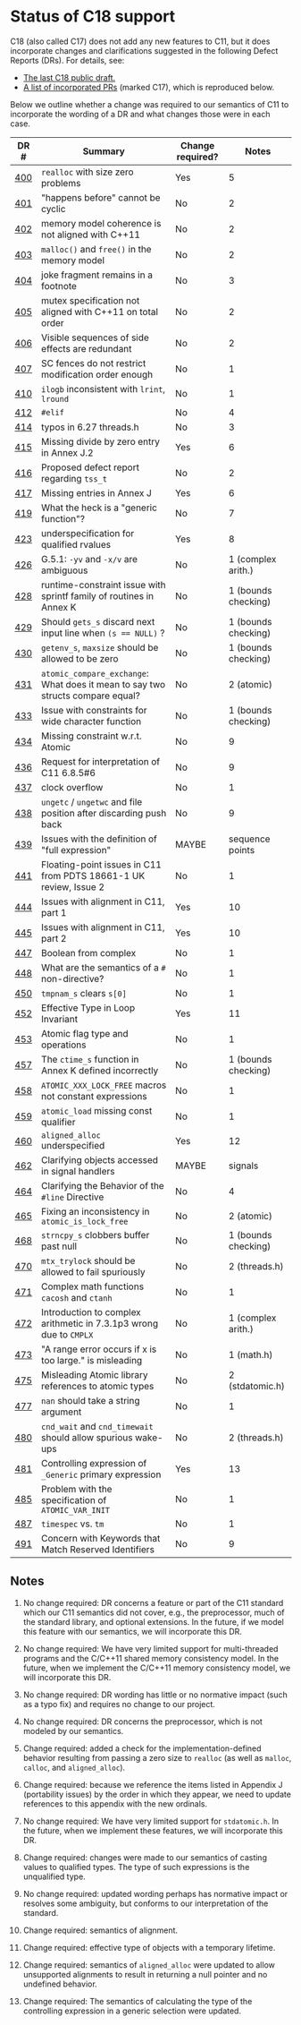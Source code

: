 # Status of C18 support

C18 (also called C17) does not add any new features to C11, but it does
incorporate changes and clarifications suggested in the following Defect
Reports (DRs). For details, see:

  * [The last C18 public draft.](https://web.archive.org/web/20181230041359if_/http://www.open-std.org/jtc1/sc22/wg14/www/abq/c17_proposed_fdis.pdf)
  * [A list of incorporated PRs](http://www.open-std.org/jtc1/sc22/wg14/www/docs/n2244.htm) (marked C17), which is reproduced below.

Below we outline whether a change was required to our semantics of C11 to
incorporate the wording of a DR and what changes those were in each case.

| DR #                                                                     | Summary                                                                        | Change required? | Notes
|--------------------------------------------------------------------------|--------------------------------------------------------------------------------|------------------|--------------------------
| [400](http://www.open-std.org/jtc1/sc22/wg14/www/docs/n2244.htm#dr_400)  | `realloc` with size zero problems                                              | Yes              | 5
| [401](http://www.open-std.org/jtc1/sc22/wg14/www/docs/n2244.htm#dr_401)  | "happens before" cannot be cyclic                                              | No               | 2
| [402](http://www.open-std.org/jtc1/sc22/wg14/www/docs/n2244.htm#dr_402)  | memory model coherence is not aligned with C++11                               | No               | 2
| [403](http://www.open-std.org/jtc1/sc22/wg14/www/docs/n2244.htm#dr_403)  | `malloc()` and `free()` in the memory model                                    | No               | 2
| [404](http://www.open-std.org/jtc1/sc22/wg14/www/docs/n2244.htm#dr_404)  | joke fragment remains in a footnote                                            | No               | 3
| [405](http://www.open-std.org/jtc1/sc22/wg14/www/docs/n2244.htm#dr_405)  | mutex specification not aligned with C++11 on total order                      | No               | 2
| [406](http://www.open-std.org/jtc1/sc22/wg14/www/docs/n2244.htm#dr_406)  | Visible sequences of side effects are redundant                                | No               | 2
| [407](http://www.open-std.org/jtc1/sc22/wg14/www/docs/n2244.htm#dr_407)  | SC fences do not restrict modification order enough                            | No               | 1
| [410](http://www.open-std.org/jtc1/sc22/wg14/www/docs/n2244.htm#dr_410)  | `ilogb` inconsistent with `lrint`, `lround`                                    | No               | 1
| [412](http://www.open-std.org/jtc1/sc22/wg14/www/docs/n2244.htm#dr_412)  | `#elif`                                                                        | No               | 4
| [414](http://www.open-std.org/jtc1/sc22/wg14/www/docs/n2244.htm#dr_414)  | typos in 6.27 threads.h                                                        | No               | 3
| [415](http://www.open-std.org/jtc1/sc22/wg14/www/docs/n2244.htm#dr_415)  | Missing divide by zero entry in Annex J.2                                      | Yes              | 6
| [416](http://www.open-std.org/jtc1/sc22/wg14/www/docs/n2244.htm#dr_416)  | Proposed defect report regarding `tss_t`                                       | No               | 2
| [417](http://www.open-std.org/jtc1/sc22/wg14/www/docs/n2244.htm#dr_417)  | Missing entries in Annex J                                                     | Yes              | 6
| [419](http://www.open-std.org/jtc1/sc22/wg14/www/docs/n2244.htm#dr_419)  | What the heck is a "generic function"?                                         | No               | 7
| [423](http://www.open-std.org/jtc1/sc22/wg14/www/docs/n2244.htm#dr_423)  | underspecification for qualified rvalues                                       | Yes              | 8
| [426](http://www.open-std.org/jtc1/sc22/wg14/www/docs/n2244.htm#dr_426)  | G.5.1: `-yv` and `-x/v` are ambiguous                                          | No               | 1 (complex arith.)
| [428](http://www.open-std.org/jtc1/sc22/wg14/www/docs/n2244.htm#dr_428)  | runtime-constraint issue with sprintf family of routines in Annex K            | No               | 1 (bounds checking)
| [429](http://www.open-std.org/jtc1/sc22/wg14/www/docs/n2244.htm#dr_429)  | Should `gets_s` discard next input line when `(s == NULL)` ?                   | No               | 1 (bounds checking)
| [430](http://www.open-std.org/jtc1/sc22/wg14/www/docs/n2244.htm#dr_430)  | `getenv_s`, `maxsize` should be allowed to be zero                             | No               | 1 (bounds checking)
| [431](http://www.open-std.org/jtc1/sc22/wg14/www/docs/n2244.htm#dr_431)  | `atomic_compare_exchange`: What does it mean to say two structs compare equal? | No               | 2 (atomic)
| [433](http://www.open-std.org/jtc1/sc22/wg14/www/docs/n2244.htm#dr_433)  | Issue with constraints for wide character function                             | No               | 1 (bounds checking)
| [434](http://www.open-std.org/jtc1/sc22/wg14/www/docs/n2244.htm#dr_434)  | Missing constraint w.r.t. Atomic                                               | No               | 9
| [436](http://www.open-std.org/jtc1/sc22/wg14/www/docs/n2244.htm#dr_436)  | Request for interpretation of C11 6.8.5#6                                      | No               | 9
| [437](http://www.open-std.org/jtc1/sc22/wg14/www/docs/n2244.htm#dr_437)  | clock overflow                                                                 | No               | 1
| [438](http://www.open-std.org/jtc1/sc22/wg14/www/docs/n2244.htm#dr_438)  | `ungetc` / `ungetwc` and file position after discarding push back              | No               | 9
| [439](http://www.open-std.org/jtc1/sc22/wg14/www/docs/n2244.htm#dr_439)  | Issues with the definition of "full expression"                                | MAYBE            | sequence points
| [441](http://www.open-std.org/jtc1/sc22/wg14/www/docs/n2244.htm#dr_441)  | Floating-point issues in C11 from PDTS 18661-1 UK review, Issue 2              | No               | 1
| [444](http://www.open-std.org/jtc1/sc22/wg14/www/docs/n2244.htm#dr_444)  | Issues with alignment in C11, part 1                                           | Yes              | 10
| [445](http://www.open-std.org/jtc1/sc22/wg14/www/docs/n2244.htm#dr_445)  | Issues with alignment in C11, part 2                                           | Yes              | 10
| [447](http://www.open-std.org/jtc1/sc22/wg14/www/docs/n2244.htm#dr_447)  | Boolean from complex                                                           | No               | 1
| [448](http://www.open-std.org/jtc1/sc22/wg14/www/docs/n2244.htm#dr_448)  | What are the semantics of a `#` non-directive?                                 | No               | 1
| [450](http://www.open-std.org/jtc1/sc22/wg14/www/docs/n2244.htm#dr_450)  | `tmpnam_s` clears `s[0]`                                                       | No               | 1
| [452](http://www.open-std.org/jtc1/sc22/wg14/www/docs/n2244.htm#dr_452)  | Effective Type in Loop Invariant                                               | Yes              | 11
| [453](http://www.open-std.org/jtc1/sc22/wg14/www/docs/n2244.htm#dr_453)  | Atomic flag type and operations                                                | No               | 1
| [457](http://www.open-std.org/jtc1/sc22/wg14/www/docs/n2244.htm#dr_457)  | The `ctime_s` function in Annex K defined incorrectly                          | No               | 1 (bounds checking)
| [458](http://www.open-std.org/jtc1/sc22/wg14/www/docs/n2244.htm#dr_458)  | `ATOMIC_XXX_LOCK_FREE` macros not constant expressions                         | No               | 1
| [459](http://www.open-std.org/jtc1/sc22/wg14/www/docs/n2244.htm#dr_459)  | `atomic_load` missing const qualifier                                          | No               | 1
| [460](http://www.open-std.org/jtc1/sc22/wg14/www/docs/n2244.htm#dr_460)  | `aligned_alloc` underspecified                                                 | Yes              | 12
| [462](http://www.open-std.org/jtc1/sc22/wg14/www/docs/n2244.htm#dr_462)  | Clarifying objects accessed in signal handlers                                 | MAYBE            | signals
| [464](http://www.open-std.org/jtc1/sc22/wg14/www/docs/n2244.htm#dr_464)  | Clarifying the Behavior of the `#line` Directive                               | No               | 4
| [465](http://www.open-std.org/jtc1/sc22/wg14/www/docs/n2244.htm#dr_465)  | Fixing an inconsistency in `atomic_is_lock_free`                               | No               | 2 (atomic)
| [468](http://www.open-std.org/jtc1/sc22/wg14/www/docs/n2244.htm#dr_468)  | `strncpy_s` clobbers buffer past null                                          | No               | 1 (bounds checking)
| [470](http://www.open-std.org/jtc1/sc22/wg14/www/docs/n2244.htm#dr_470)  | `mtx_trylock` should be allowed to fail spuriously                             | No               | 2 (threads.h)
| [471](http://www.open-std.org/jtc1/sc22/wg14/www/docs/n2244.htm#dr_471)  | Complex math functions `cacosh` and `ctanh`                                    | No               | 1
| [472](http://www.open-std.org/jtc1/sc22/wg14/www/docs/n2244.htm#dr_472)  | Introduction to complex arithmetic in 7.3.1p3 wrong due to `CMPLX`             | No               | 1 (complex arith.)
| [473](http://www.open-std.org/jtc1/sc22/wg14/www/docs/n2244.htm#dr_473)  | "A range error occurs if x is too large." is misleading                        | No               | 1 (math.h)
| [475](http://www.open-std.org/jtc1/sc22/wg14/www/docs/n2244.htm#dr_475)  | Misleading Atomic library references to atomic types                           | No               | 2 (stdatomic.h)
| [477](http://www.open-std.org/jtc1/sc22/wg14/www/docs/n2244.htm#dr_477)  | `nan` should take a string argument                                            | No               | 1
| [480](http://www.open-std.org/jtc1/sc22/wg14/www/docs/n2244.htm#dr_480)  | `cnd_wait` and `cnd_timewait` should allow spurious wake-ups                   | No               | 2 (threads.h)
| [481](http://www.open-std.org/jtc1/sc22/wg14/www/docs/n2244.htm#dr_481)  | Controlling expression of `_Generic` primary expression                        | Yes              | 13
| [485](http://www.open-std.org/jtc1/sc22/wg14/www/docs/n2244.htm#dr_485)  | Problem with the specification of `ATOMIC_VAR_INIT`                            | No               | 1
| [487](http://www.open-std.org/jtc1/sc22/wg14/www/docs/n2244.htm#dr_487)  | `timespec` vs. `tm`                                                            | No               | 1
| [491](http://www.open-std.org/jtc1/sc22/wg14/www/docs/n2244.htm#dr_491)  | Concern with Keywords that Match Reserved Identifiers                          | No               | 9

## Notes

  1. No change required: DR concerns a feature or part of the C11 standard which
     our C11 semantics did not cover, e.g., the preprocessor, much of the
     standard library, and optional extensions. In the future, if we model this
     feature with our semantics, we will incorporate this DR.

  2. No change required: We have very limited support for multi-threaded
     programs and the C/C++11 shared memory consistency model. In the future,
     when we implement the C/C++11 memory consistency model, we will incorporate
     this DR.

  3. No change required: DR wording has little or no normative impact (such as a
     typo fix) and requires no change to our project.

  4. No change required: DR concerns the preprocessor, which is not modeled by
     our semantics.

  5. Change required: added a check for the implementation-defined behavior
     resulting from passing a zero size to `realloc` (as well as `malloc`,
     `calloc`, and `aligned_alloc`).

  6. Change required: because we reference the items listed in Appendix J
     (portability issues) by the order in which they appear, we need to update
     references to this appendix with the new ordinals.

  7. No change required: We have very limited support for `stdatomic.h`. In the
     future, when we implement these features, we will incorporate this DR.

  8. Change required: changes were made to our semantics of casting values to
     qualified types. The type of such expressions is the unqualified type.

  9. No change required: updated wording perhaps has normative impact or
     resolves some ambiguity, but conforms to our interpretation of the
     standard.

  10. Change required: semantics of alignment.

  11. Change required: effective type of objects with a temporary lifetime.

  12. Change required: semantics of `aligned_alloc` were updated to allow
      unsupported alignments to result in returning a null pointer and no
      undefined behavior.

  13. Change required: The semantics of calculating the type of the controlling
      expression in a generic selection were updated.
